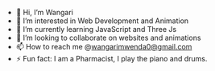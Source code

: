 - 👋 Hi, I’m Wangari
- 👀 I’m interested in Web Development and Animation
- 🌱 I’m currently learning JavaScript and Three Js
- 💞️ I’m looking to collaborate on websites and animations
- 📫 How to reach me @wangarimwenda0@gmail.com
- ⚡ Fun fact: I am a Pharmacist, I play the piano and drums.

<!---
wangarimwenda/wangarimwenda is a ✨ special ✨ repository because its `README.md` (this file) appears on your GitHub profile.
You can click the Preview link to take a look at your changes.
--->
